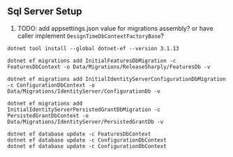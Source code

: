 ## Sql Server Setup

1. TODO: add appsettings.json value for migrations assembly? or have caller implement `DesignTimeDbContextFactoryBase`?

```
dotnet tool install --global dotnet-ef --version 3.1.13

dotnet ef migrations add InitialFeaturesDbMigration -c FeaturesDbContext -o Data/Migrations/ReleaseSharply/FeaturesDb -v

dotnet ef migrations add InitialIdentityServerConfigurationDbMigration -c ConfigurationDbContext -o Data/Migrations/IdentityServer/ConfigurationDb -v

dotnet ef migrations add InitialIdentityServerPersistedGrantDbMigration -c PersistedGrantDbContext -o Data/Migrations/IdentityServer/PersistedGrantDb -v

dotnet ef database update -c FeaturesDbContext
dotnet ef database update -c ConfigurationDbContext
dotnet ef database update -c ConfigurationDbContext
```